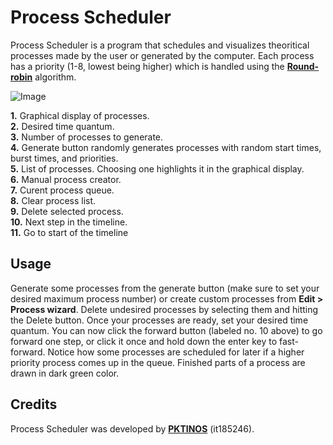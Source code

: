 Process Scheduler
========

Process Scheduler is a program that schedules and visualizes theoritical processes made by the user or generated by the computer. 
Each process has a priority (1-8, lowest being higher) which is handled using the **[Round-robin](https://en.wikipedia.org/wiki/Round-robin_scheduling)** algorithm.

![Image](https://i.imgur.com/7iBYfb9.png)

**1.** Graphical display of processes.    
**2.** Desired time quantum.    
**3.** Number of processes to generate.    
**4.** Generate button randomly generates processes with random start times, burst times, and priorities.    
**5.** List of processes. Choosing one highlights it in the graphical display.    
**6.** Manual process creator.    
**7.** Curent process queue.    
**8.** Clear process list.    
**9.** Delete selected process.    
**10.** Next step in the timeline.    
**11.** Go to start of the timeline

Usage
--------
Generate some processes from the generate button (make sure to set your desired maximum process number) or 
create custom processes from **Edit > Process wizard**. Delete undesired processes by selecting them and hitting the
Delete button. Once your processes are ready, set your desired time quantum. You can now click the forward button
(labeled no. 10 above) to go forward one step, or click it once and hold down the enter key to fast-forward.
Notice how some processes are scheduled for later if a higher priority process comes up in the queue. Finished
parts of a process are drawn in dark green color.

Credits
-------
Process Scheduler was developed by **[PKTINOS](https://github.com/PKTINOS)** (it185246).
